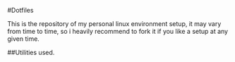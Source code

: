 #Dotfiles

This is the repository of my personal linux environment setup, it may vary
from time to time, so i heavily recommend to fork it if you like a setup at any
given time.

##Utilities used.


